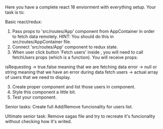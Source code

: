 Here you have a complete react 16 enviorment with everything setup.
Your task is to:

Basic react/redux:
1) Pass props to 'src/routes/App' component from AppContainer in order to fetch data remotely.  HINT: You should do this in src/routes/AppContainer file.
1) Connect 'src/routes/App' component to redux state.
2) When user click button 'Fetch users' inside <App/>, you will need to call fetchUsers props (which is a function). You will receive props:

isRequesting -> true.false meaning that we are fetching data
error -> null or string meaning that we have an error during data fetch
users -> actual array of users that we need to display.

3) Create proper component and list those users in <App> component.
4) Style this component a little bit.
5) Test your component.

Senior tasks: 
Create full Add/Remove funcionality for users list.

Ultimate senior task: 
Remove sagas file and try to recreate it's funcionality without checking how it's writed.